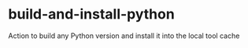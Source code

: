 # build-and-install-python
 Action to build any Python version and install it into the local tool cache
